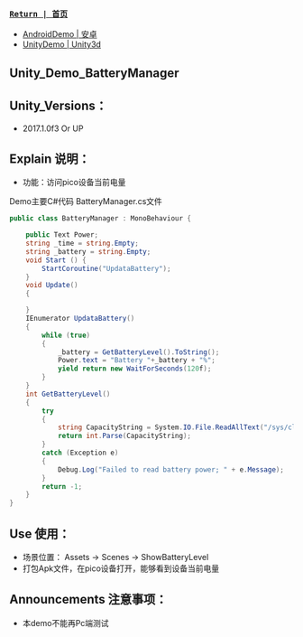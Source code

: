 
###  [ `Return | 首页` ](https://github.com/PicoSupport/PicoSupport)
* [AndroidDemo | 安卓](https://github.com/PicoSupport/PicoSupport/blob/master/android.md)
* [UnityDemo | Unity3d](https://github.com/PicoSupport/PicoSupport/blob/master/unity.md)

## Unity_Demo_BatteryManager

## Unity_Versions：
- 2017.1.0f3 Or UP

## Explain 说明：

- 功能：访问pico设备当前电量

Demo主要C#代码 BatteryManager.cs文件

```C#
public class BatteryManager : MonoBehaviour {

    public Text Power;
    string _time = string.Empty;
    string _battery = string.Empty;
	void Start () {
        StartCoroutine("UpdataBattery");
	}
    void Update()
    {

    }
    IEnumerator UpdataBattery()
    {
        while (true)
        {
            _battery = GetBatteryLevel().ToString();
            Power.text = "Battery "+_battery + "%";
            yield return new WaitForSeconds(120f);
        }
    }
    int GetBatteryLevel()
    {
        try
        {
            string CapacityString = System.IO.File.ReadAllText("/sys/class/power_supply/battery/capacity");
            return int.Parse(CapacityString);
        }
        catch (Exception e)
        {
            Debug.Log("Failed to read battery power; " + e.Message);
        }
        return -1;
    }
}
```

## Use 使用：
- 场景位置： Assets -> Scenes -> ShowBatteryLevel
- 打包Apk文件，在pico设备打开，能够看到设备当前电量

## Announcements 注意事项：
- 本demo不能再Pc端测试

